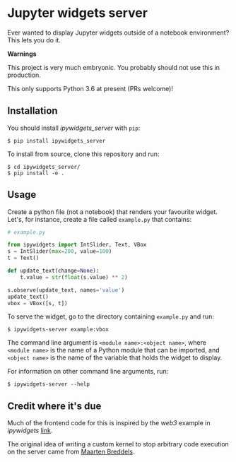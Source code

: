 
Jupyter widgets server
======================

Ever wanted to display Jupyter widgets outside of a notebook environment?
This lets you do it.

**Warnings**

This project is very much embryonic. You probably should not use this in production.

This only supports Python 3.6 at present (PRs welcome)!

## Installation

You should install *ipywidgets_server* with `pip`:

```
$ pip install ipywidgets_server
```

To install from source, clone this repository and run:

```
$ cd ipywidgets_server/
$ pip install -e .
```

## Usage

Create a python file (not a notebook) that renders your favourite widget. Let's, for
instance, create a file called `example.py` that contains:

```py
# example.py

from ipywidgets import IntSlider, Text, VBox
s = IntSlider(max=200, value=100)
t = Text()

def update_text(change=None):
    t.value = str(float(s.value) ** 2)

s.observe(update_text, names='value')
update_text()
vbox = VBox([s, t])
```

To serve the widget, go to the directory containing `example.py` and run:

```
$ ipywidgets-server example:vbox
```

The command line argument is `<module name>:<object name>`, where `<module
name>` is the name of a Python module that can be imported, and `<object
name>` is the name of the variable that holds the widget to display.

For information on other command line arguments, run:

```
$ ipywidgets-server --help
```

## Credit where it's due

Much of the frontend code for this is inspired by the *web3* example in
*ipywidgets*
[link](https://github.com/jupyter-widgets/ipywidgets/tree/master/examples).

The original idea of writing a custom kernel to stop arbitrary code execution
on the server came from [Maarten
Breddels](https://twitter.com/maartenbreddels).
